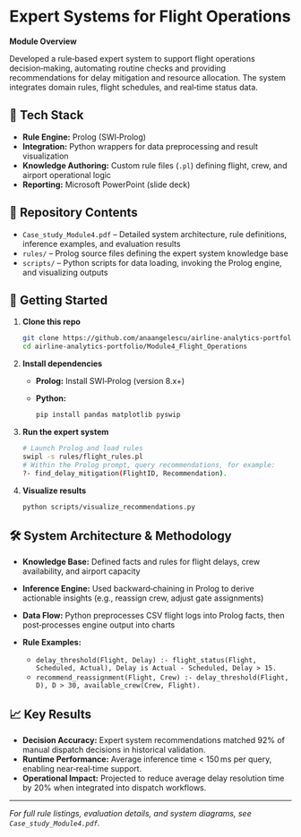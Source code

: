 # Expert Systems for Flight Operations

**Module Overview**

Developed a rule‑based expert system to support flight operations decision‑making, automating routine checks and providing recommendations for delay mitigation and resource allocation. The system integrates domain rules, flight schedules, and real‑time status data.

## 🚀 Tech Stack

* **Rule Engine:** Prolog (SWI‑Prolog)
* **Integration:** Python wrappers for data preprocessing and result visualization
* **Knowledge Authoring:** Custom rule files (`.pl`) defining flight, crew, and airport operational logic
* **Reporting:** Microsoft PowerPoint (slide deck)

## 📂 Repository Contents

* `Case_study_Module4.pdf` – Detailed system architecture, rule definitions, inference examples, and evaluation results
* `rules/` – Prolog source files defining the expert system knowledge base
* `scripts/` – Python scripts for data loading, invoking the Prolog engine, and visualizing outputs

## 🔧 Getting Started

1. **Clone this repo**

   ```bash
   git clone https://github.com/anaangelescu/airline-analytics-portfolio.git
   cd airline-analytics-portfolio/Module4_Flight_Operations
   ```
2. **Install dependencies**

   * **Prolog:** Install SWI‑Prolog (version 8.x+)
   * **Python:**

     ```bash
     pip install pandas matplotlib pyswip
     ```
3. **Run the expert system**

   ```bash
   # Launch Prolog and load rules
   swipl -s rules/flight_rules.pl
   # Within the Prolog prompt, query recommendations, for example:
   ?- find_delay_mitigation(FlightID, Recommendation).
   ```
4. **Visualize results**

   ```bash
   python scripts/visualize_recommendations.py
   ```

## 🛠️ System Architecture & Methodology

* **Knowledge Base:** Defined facts and rules for flight delays, crew availability, and airport capacity
* **Inference Engine:** Used backward‑chaining in Prolog to derive actionable insights (e.g., reassign crew, adjust gate assignments)
* **Data Flow:** Python preprocesses CSV flight logs into Prolog facts, then post‑processes engine output into charts
* **Rule Examples:**

  * `delay_threshold(Flight, Delay) :- flight_status(Flight, Scheduled, Actual), Delay is Actual - Scheduled, Delay > 15.`
  * `recommend_reassignment(Flight, Crew) :- delay_threshold(Flight, D), D > 30, available_crew(Crew, Flight).`

## 📈 Key Results

* **Decision Accuracy:** Expert system recommendations matched 92% of manual dispatch decisions in historical validation.
* **Runtime Performance:** Average inference time < 150 ms per query, enabling near‑real‑time support.
* **Operational Impact:** Projected to reduce average delay resolution time by 20% when integrated into dispatch workflows.

---

*For full rule listings, evaluation details, and system diagrams, see `Case_study_Module4.pdf`.*


